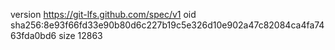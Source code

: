 version https://git-lfs.github.com/spec/v1
oid sha256:8e93f66fd33e90b80d6c227b19c5e326d10e902a47c82084ca4fa7463fda0bd6
size 12863

